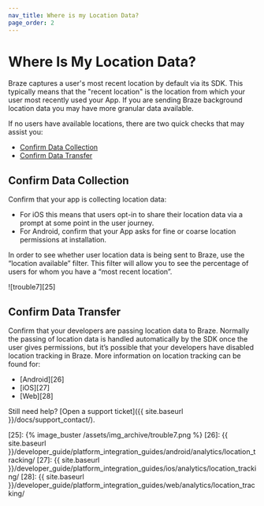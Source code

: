```yaml
---
nav_title: Where is my Location Data?
page_order: 2
---
```


# Where Is My Location Data?

Braze captures a user's most recent location by default via its SDK. This typically means that the "recent location" is the location from which your user most recently used your App. If you are sending Braze background location data you may have more granular data available.

If no users have available locations, there are two quick checks that may assist you:

* [Confirm Data Collection](#confirm-data-collection)
* [Confirm Data Transfer](#confirm-data-transfer)

## Confirm Data Collection

Confirm that your app is collecting location data:

- For iOS this means that users opt-in to share their location data via a prompt at some point in the user journey. 
- For Android, confirm that your App asks for fine or coarse location permissions at installation.

In order to see whether user location data is being sent to Braze, use the “location available” filter. This filter will allow you to see the percentage of users for whom you have a “most recent location”.

![trouble7][25]

## Confirm Data Transfer

Confirm that your developers are passing location data to Braze. Normally the passing of location data is handled automatically by the SDK once the user gives permissions, but it’s possible that your developers have disabled location tracking in Braze. More information on location tracking can be found for:
- [Android][26]
- [iOS][27]
- [Web][28]

Still need help? [Open a support ticket]({{ site.baseurl }}/docs/support_contact/).

[25]: {% image_buster /assets/img_archive/trouble7.png %}
[26]: {{ site.baseurl }}/developer_guide/platform_integration_guides/android/analytics/location_tracking/
[27]: {{ site.baseurl }}/developer_guide/platform_integration_guides/ios/analytics/location_tracking/
[28]: {{ site.baseurl }}/developer_guide/platform_integration_guides/web/analytics/location_tracking/
